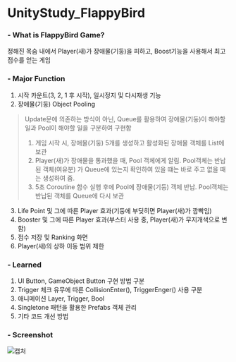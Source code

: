 # UnityStudy_FlappyBird

### - What is FlappyBird Game?
정해진 목숨 내에서 Player(새)가 장애물(기둥)을 피하고, Boost기능을 사용해서 최고점수를 얻는 게임

### - Major Function
1) 시작 카운트(3, 2, 1 후 시작), 일시정지 및 다시재생 기능
2) 장애물(기둥) Object Pooling
> Update문에 의존하는 방식이 아닌, Queue를 활용하여 장애물(기둥)이 해야할 일과 Pool이 해야할 일을 구분하여 구현함
> 1) 게임 시작 시, 장애물(기둥) 5개를 생성하고 활성화된 장애물 객체를 List에 보관
> 2) Player(새)가 장애물을 통과했을 때, Pool 객체에게 알림. Pool객체는 반납된 객체(여유분) 가 Queue에 있는지 확인하여 있을 떄는 바로 주고 없을 때는 생성하여 줌.
> 3) 5초 Coroutine 함수 실행 후에 Pool에 장애물(기둥) 객체 반납. Pool객체는 반납된 객체를 Queue에 다시 보관

3) Life Point 및 그에 따른 Player 효과(기둥에 부딪히면 Player(새)가 깜빡임)
4) Booster 및 그에 따른 Player 효과(부스터 사용 중, Player(새)가 무지개색으로 변함)
5) 점수 저장 및 Ranking 화면
6) Player(새)의 상하 이동 범위 제한

### - Learned
1) UI Button, GameObject Button 구현 방법 구분
2) Trigger 체크 유무에 따른 CollisionEnter(), TriggerEnger() 사용 구분
3) 애니메이션 Layer, Trigger, Bool
4) Singletone 패턴을 활용한 Prefabs 객체 관리
5) 기타 코드 개선 방법

### - Screenshot
![캡처](https://user-images.githubusercontent.com/32055099/114313165-6038c200-9b30-11eb-9e55-177f9a537f0a.JPG)
